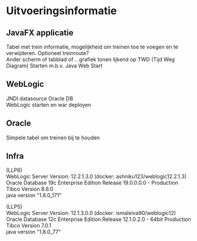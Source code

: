 # Uitvoeringsinformatie 


## JavaFX applicatie 
Tabel met trein informatie, mogelijkheid om treinen toe te voegen en te verwijderen. Optioneel treinroute?  
Ander scherm of tabblad of .. grafiek tonen lijkend op TWD (Tijd Weg Diagram)
Starten m.b.v. Java Web Start

## WebLogic
JNDI datasource Oracle DB  
WebLogic starten en war deployen

## Oracle
Simpele tabel om treinen bij te houden

## Infra
(LLP6)  
WebLogic Server Version: 12.2.1.3.0 (docker: ashniku123/weblogic12.2.1.3)  
Oracle Database 19c Enterprise Edition Release 19.0.0.0.0 - Production  
Tibco Version 8.6.0  
java version "1.8.0_171"  

(LLP5)  
WebLogic Server Version: 12.1.3.0.0 (docker: ismaleiva90/weblogic12)  
Oracle Database 12c Enterprise Edition Release 12.1.0.2.0 - 64bit Production  
Tibco Version 7.0.1  
java version "1.8.0_77"  
